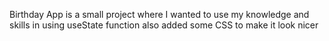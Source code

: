 Birthday App is a small project where I wanted to use my knowledge and skills in using useState function also
added some CSS to make it look nicer
